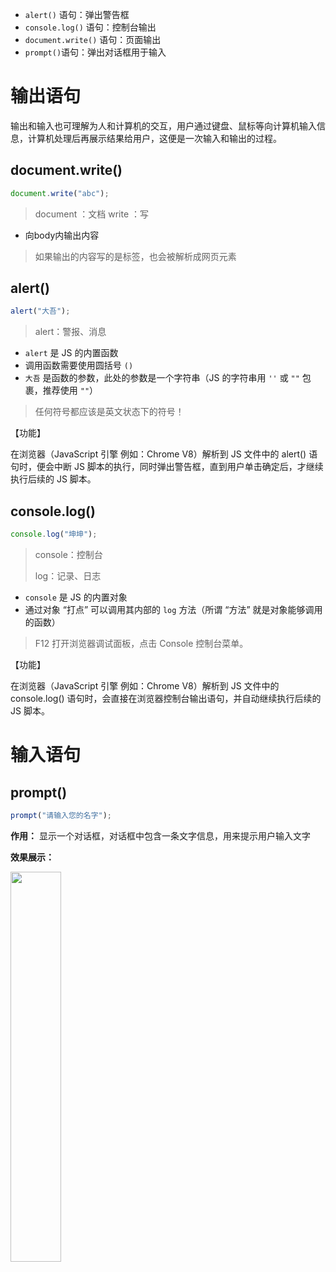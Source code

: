 - `alert()` 语句：弹出警告框
- `console.log()` 语句：控制台输出
- `document.write()` 语句：页面输出
- `prompt()`语句：弹出对话框用于输入
# 输出语句

输出和输入也可理解为人和计算机的交互，用户通过键盘、鼠标等向计算机输入信息，计算机处理后再展示结果给用户，这便是一次输入和输出的过程。

## document.write()

```js
document.write("abc");
```
>  document ：文档
>  write ：写

- 向body内输出内容

> 如果输出的内容写的是标签，也会被解析成网页元素

## alert()

```javascript
alert("大吾");
```

> alert：警报、消息

- `alert` 是 JS 的内置函数
- 调用函数需要使用圆括号 `()`
- `大吾` 是函数的参数，此处的参数是一个字符串（JS 的字符串用 `''` 或 `""` 包裹，推荐使用 `""`）

> 任何符号都应该是英文状态下的符号！

【功能】

在浏览器（JavaScript 引擎 例如：Chrome V8）解析到 JS 文件中的 alert() 语句时，便会中断 JS 脚本的执行，同时弹出警告框，直到用户单击确定后，才继续执行后续的 JS 脚本。

##  console.log()

```javascript
console.log("坤坤");
```

> console：控制台
>
> log：记录、日志

- `console` 是 JS 的内置对象
- 通过对象 “打点” 可以调用其内部的 `log` 方法（所谓 “方法” 就是对象能够调用的函数）

> F12 打开浏览器调试面板，点击 Console 控制台菜单。

【功能】

在浏览器（JavaScript 引擎 例如：Chrome V8）解析到 JS 文件中的 console.log() 语句时，会直接在浏览器控制台输出语句，并自动继续执行后续的 JS 脚本。


# 输入语句

## prompt()



```js
prompt("请输入您的名字");
```

**作用：** 显示一个对话框，对话框中包含一条文字信息，用来提示用户输入文字

**效果展示：**

<img src="https://photo-album-1314189846.cos.ap-shanghai.myqcloud.com/202211041919483.png" style="width: 40%" />

